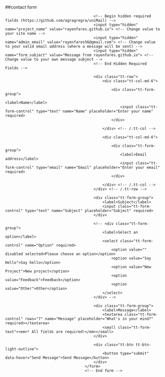 ##contact form
<form id="tt-contact-form" class="tt-form-lg tt-form-minimal tt-hide-labels anim-fadeinup" action="https://formspree.io/f/mwkdwnde" method="POST">

											<!-- Begin hidden required fields (https://github.com/agragregra/uniMail) -->
											<input type="hidden" name="project_name" value="rayenfares.github.io"> <!-- Change value to your site name -->
											<input type="hidden" name="admin_email" value="rayenfares56@gmail.com"> <!-- Change value to your valid email address (where a message will be sent) -->
											<input type="hidden" name="form_subject" value="Message from rayenfares.github.io"> <!-- Change value to your own message subject -->
											<!-- End Hidden Required Fields -->

											<div class="tt-row">
												<div class="tt-col-md-6">

													<div class="tt-form-group">
														<label>Name</label>
														<input class="tt-form-control" type="text" name="Name" placeholder="Enter your name" required>
													</div>

												</div> <!-- /.tt-col -->

												<div class="tt-col-md-6">

													<div class="tt-form-group">
														<label>Email address</label>
														<input class="tt-form-control" type="email" name="Email" placeholder="Enter your email" required>
													</div>

												</div> <!-- /.tt-col -->
											</div> <!-- /.tt-row -->

											<div class="tt-form-group">
												<label>Subject</label>
												<input class="tt-form-control" type="text" name="Subject" placeholder="Subject" required>
											</div>

											<!-- <div class="tt-form-group">
												<label>Select an option</label>
												<select class="tt-form-control" name="Option" required>
													<option value="" disabled selected>Please choose an option</option>
													<option value="Say Hello">Say hello</option>
													<option value="New Project">New project</option>
													<option value="Feedback">Feedback</option>
													<option value="Other">Other</option>
												</select>
											</div> -->

											<div class="tt-form-group">
												<label>Message</label>
												<textarea class="tt-form-control" rows="7" name="Message" placeholder="What's in your mind?" required></textarea>
												<small class="tt-form-text"><em>* All fields are required!</em></small>
											</div>

											<div class="tt-btn tt-btn-light-outline">
												<button type="submit" data-hover="Send Message">Send Message</button>
											</div>
										</form>
										<!-- End form -->